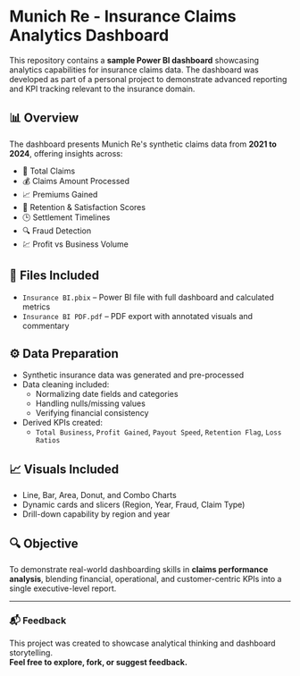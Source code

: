 # Munich Re - Insurance Claims Analytics Dashboard

This repository contains a **sample Power BI dashboard** showcasing analytics capabilities for insurance claims data. The dashboard was developed as part of a personal project to demonstrate advanced reporting and KPI tracking relevant to the insurance domain.

## 📊 Overview

The dashboard presents Munich Re's synthetic claims data from **2021 to 2024**, offering insights across:

- 📌 Total Claims
- 💰 Claims Amount Processed
- 📈 Premiums Gained
- 🔄 Retention & Satisfaction Scores
- 🕒 Settlement Timelines
- 🔍 Fraud Detection
- 💹 Profit vs Business Volume

## 📁 Files Included

- `Insurance BI.pbix` – Power BI file with full dashboard and calculated metrics
- `Insurance BI PDF.pdf` – PDF export with annotated visuals and commentary

## ⚙️ Data Preparation

- Synthetic insurance data was generated and pre-processed
- Data cleaning included:
  - Normalizing date fields and categories
  - Handling nulls/missing values
  - Verifying financial consistency
- Derived KPIs created:
  - `Total Business`, `Profit Gained`, `Payout Speed`, `Retention Flag`, `Loss Ratios`

## 📈 Visuals Included

- Line, Bar, Area, Donut, and Combo Charts
- Dynamic cards and slicers (Region, Year, Fraud, Claim Type)
- Drill-down capability by region and year

## 🔍 Objective

To demonstrate real-world dashboarding skills in **claims performance analysis**, blending financial, operational, and customer-centric KPIs into a single executive-level report.

---

### 📬 Feedback

This project was created to showcase analytical thinking and dashboard storytelling.  
**Feel free to explore, fork, or suggest feedback.**

